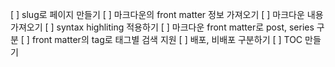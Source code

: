 [ ] slug로 페이지 만들기
[ ] 마크다운의 front matter 정보 가져오기
[ ] 마크다운 내용 가져오기
[ ] syntax highliting 적용하기
[ ] 마크다운 front matter로 post, series 구분
[ ] front matter의 tag로 태그별 검색 지원
[ ] 배포, 비배포 구분하기
[ ] TOC 만들기
